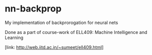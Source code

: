 # nn-backprop
My implementation of backprorogation for neural nets

Done as a part of course-work of ELL409: Machine Intelligence and Learning 

[link: http://web.iitd.ac.in/~sumeet/ell409.html]

